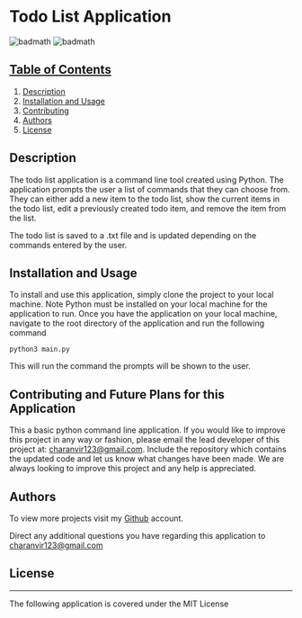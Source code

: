 # Todo List Application

![badmath](https://img.shields.io/badge/License-MIT-blue) ![badmath](https://img.shields.io/badge/Version-1.0-yellow) 

## <u>Table of Contents</u>
1. [Description](#Description)
2. [Installation and Usage](#Installation-and-Usage)
3. [Contributing](#Contributing-and-Future-Plans-for-this-Application)
4. [Authors](#Authors)
5. [License](#License)

## Description

The todo list application is a command line tool created using Python. The application prompts the user a list of
commands that they can choose from. They can either add a new item to the todo list, show the current items in the todo
list, edit a previously created todo item, and remove the item from the list.

The todo list is saved to a .txt file and is updated depending on the commands entered by the user.

## Installation and Usage

To install and use this application, simply clone the project to your local machine. Note Python must be installed on
your local machine for the application to run. Once you have the application on your local machine, navigate to the root
directory of the application and run the following command

```commandline
python3 main.py
```

This will run the command the prompts will be shown to the user.

## Contributing and Future Plans for this Application

This a basic python command line application. If you would like to improve this project in any way or fashion, please
email the lead developer of this project at: charanvir123@gmail.com. Include the repository which contains the updated
code and let us know what changes have been made. We are always looking to improve this project and any help is
appreciated. 

## Authors

To view more projects visit my [Github](https://github.com/Charanvir) account.

Direct any additional questions you have regarding this application to charanvir123@gmail.com

## License
***
The following application is covered under the MIT License